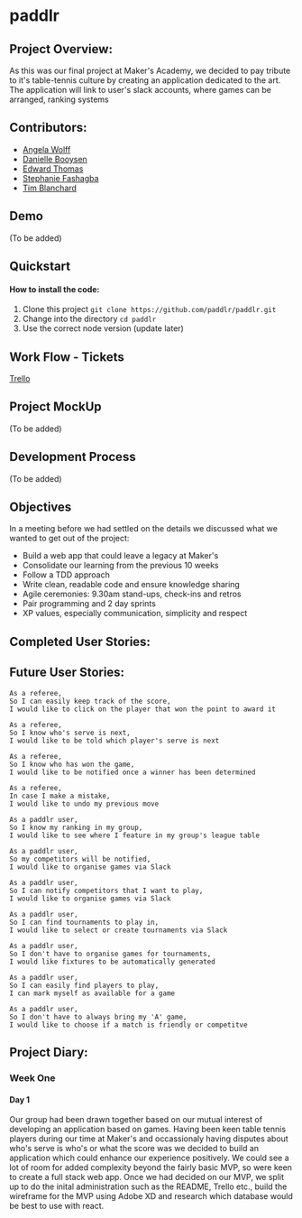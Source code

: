 # paddlr

## Project Overview:
As this was our final project at Maker's Academy, we decided to pay tribute to it's table-tennis culture by creating an application dedicated to the art. The application will link to user's slack accounts, where games can be arranged, ranking systems 

## Contributors:
* [Angela Wolff](https://github.com/Whatapalaver)
* [Danielle Booysen](https://github.com/dani-boo)
* [Edward Thomas](https://github.com/edthomas93)
* [Stephanie Fashagba](https://github.com/stephfash)
* [Tim Blanchard](https://github.com/tblanchard01)

## Demo
(To be added)

## Quickstart
#### How to install the code:
1. Clone this project ```git clone https://github.com/paddlr/paddlr.git```
2. Change into the directory ```cd paddlr```
3. Use the correct node version (update later)

## Work Flow - Tickets
[Trello](https://trello.com/b/yJJBQTt1/team-paddlr)

## Project MockUp
(To be added)

## Development Process
(To be added)

## Objectives
In a meeting before we had settled on the details we discussed what we wanted to get out of the project:
* Build a web app that could leave a legacy at Maker's
* Consolidate our learning from the previous 10 weeks
* Follow a TDD approach
* Write clean, readable code and ensure knowledge sharing
* Agile ceremonies: 9.30am stand-ups, check-ins and retros
* Pair programming and 2 day sprints
* XP values, especially communication, simplicity and respect

##  Completed User Stories:

## Future User Stories:
```
As a referee,
So I can easily keep track of the score,
I would like to click on the player that won the point to award it
```
```
As a referee,
So I know who's serve is next,
I would like to be told which player's serve is next
```
```
As a referee,
So I know who has won the game,
I would like to be notified once a winner has been determined
```
```
As a referee,
In case I make a mistake,
I would like to undo my previous move
```
```
As a paddlr user,
So I know my ranking in my group,
I would like to see where I feature in my group's league table
```
```
As a paddlr user,
So my competitors will be notified,
I would like to organise games via Slack
```
```
As a paddlr user,
So I can notify competitors that I want to play,
I would like to organise games via Slack
```
```
As a paddlr user,
So I can find tournaments to play in,
I would like to select or create tournaments via Slack
```
```
As a paddlr user,
So I don't have to organise games for tournaments,
I would like fixtures to be automatically generated
```
```
As a paddlr user,
So I can easily find players to play,
I can mark myself as available for a game
```
```
As a paddlr user,
So I don't have to always bring my 'A' game,
I would like to choose if a match is friendly or competitve
```

## Project Diary:

### Week One

#### Day 1
Our group had been drawn together based on our mutual interest of developing an application based on games. Having been keen table tennis players during our time at Maker's and occassionaly having disputes about who's serve is who's or what the score was we decided to build an application which could enhance our experience positively. We could see a lot of room for added complexity beyond the fairly basic MVP, so were keen to create a full stack web app. Once we had decided on our MVP, we split up to do the inital administration such as the README, Trello etc., build the wireframe for the MVP using Adobe XD and research which database would be best to use with react.
